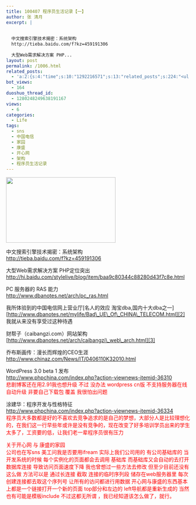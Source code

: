 ```yaml
---
title: 100407 程序员生活记录【一】
author: 张 清月
excerpt: |
  
  
  中文搜索引擎技术揭密：系统架构
  http://tieba.baidu.com/f?kz=459191306
  
  大型Web需求解决方案 PHP...
layout: post
permalink: /1006.html
related_posts:
  - 'a:2:{s:4:"time";s:10:"1292216571";s:13:"related_posts";s:224:"<ul class="related_post"><li><a href="http://blog.80aj.com/2010/01/13/100113-%e6%89%ab%e9%bb%84%e6%89%93%e9%bb%91%e5%be%88%e7%83%ad%e9%97%b9/" title="100113 扫黄打黑很热闹">100113 扫黄打黑很热闹</a></li></ul>";}'
bot_views:
  - 164
duoshuo_thread_id:
  - 1280248249638191167
views:
  - 6
categories:
  - Life
tags:
  - sns
  - 中国电信
  - 家园
  - 康盛
  - 开心网
  - 架构
  - 程序员生活记录
---
```

[<img class="aligncenter size-medium wp-image-1007" title="fjjh" src="http://www.80aj.com/wp-content/uploads/2010/04/fjjh-300x179.jpg" alt="" width="300" height="179" />][1]

中文搜索引擎技术揭密：系统架构  
<http://tieba.baidu.com/f?kz=459191306>

大型Web需求解决方案 PHP定位突出  
<http://hi.baidu.com/stylelive/blog/item/baa9c80344c88280d43f7c8e.html>

PC 服务器的 RAS 能力  
<http://www.dbanotes.net/arch/pc_ras.html>

我所体验到的中国电信网上营业厅[名人的效应 淘宝dba,国内十大dba之一]  
[http://www.dbanotes.net/mylife/Bad\_UE\_Of\_CHINA\_TELECOM.html][2]  
我就从来没有享受过这种待遇

财帮子（caibangzi.com）网站架构  
[http://www.dbanotes.net/arch/caibangzi\_web\_arch.html][3]

乔布斯画传：漫长而辉煌的CEO生涯  
<http://www.chinaz.com/News/IT/0406110K32010.html>

WordPress 3.0 beta 1 发布  
<http://www.phpchina.com/index.php?action-viewnews-itemid-36310>  
<span style="color: #ff0000;">悲剧博客还在用2.91我也想升级 不过 没办法 wordpress cn版 不支持服务器在线自动升级 非要自己下载包 覆盖 我很怕出问题 </span>

涂建华：程序开发与性格特征  
<http://www.phpchina.com/index.php?action-viewnews-itemid-36334>  
<span style="color: #ff0000;">程序员大多数都是好的不喜欢去竞争追求的是自己的梦想，大部分人是比较理想化的，在我们这一行早些年或许是没有竞争的，现在改变了好多培训学员出来的学生太多了，工资要的低，让我们老一辈程序员很有压力</span>

<span style="color: #ff0000;">关于开心网 与 康盛的家园<br /> 公司也在写sns 美工问我是否要用ifream 实际上我们公司用的 有公司基础库的 当开发系统的时候 每个实例化的页面都会去调用 基础库 而基础库又会自动的去打开 数据库连接 导致访问页面速度下降 我也曾想过一些方法去修改 但至少目前还没有这么做 方法可以是 通过长连接 截取 连接的临时序列段 储存在web服务器里 每次创建连接都去取这个序列号 让所有的访问都进行用数据 开心网与康盛的东西基本上都是一个链接打开一个新的页面 top部分和左边的 left导航都是重新生成的 当然也有可能是模板include 不过这都无所谓 ，我已经知道该怎么做了，就行。</span>

 [1]: http://www.80aj.com/wp-content/uploads/2010/04/fjjh.jpg
 [2]: http://www.dbanotes.net/mylife/Bad_UE_Of_CHINA_TELECOM.html
 [3]: http://www.dbanotes.net/arch/caibangzi_web_arch.html